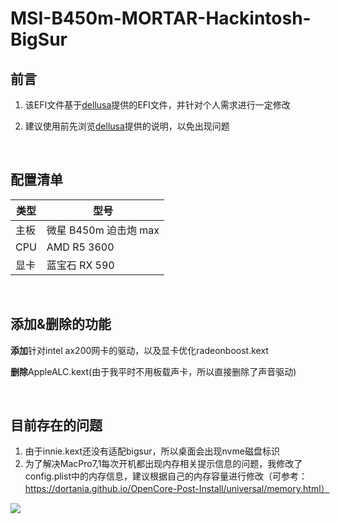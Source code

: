 # MSI-B450m-MORTAR-Hackintosh-BigSur



## 前言

1. 该EFI文件基于[dellusa](https://github.com/dellusa/Opencore-MSI-B450M-PRO-R5-3600)提供的EFI文件，并针对个人需求进行一定修改

2. 建议使用前先浏览[dellusa](https://github.com/dellusa/Opencore-MSI-B450M-PRO-R5-3600)提供的说明，以免出现问题



<br>

## 配置清单

| 类型 | 型号                  |
| ---- | --------------------- |
| 主板 | 微星 B450m 迫击炮 max |
| CPU  | AMD R5 3600           |
| 显卡 | 蓝宝石 RX 590         |



<br>

## 添加&删除的功能

**添加**针对intel ax200网卡的驱动，以及显卡优化radeonboost.kext

**删除**AppleALC.kext(由于我平时不用板载声卡，所以直接删除了声音驱动)



<br>

## 目前存在的问题

1. 由于innie.kext还没有适配bigsur，所以桌面会出现nvme磁盘标识
2. 为了解决MacPro7,1每次开机都出现内存相关提示信息的问题，我修改了config.plist中的内存信息，建议根据自己的内存容量进行修改（可参考：https://dortania.github.io/OpenCore-Post-Install/universal/memory.html）

![](https://i.loli.net/2020/12/03/D5c619Rjrpxdhby.png)